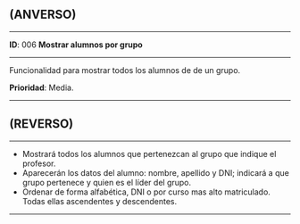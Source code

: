 ## (ANVERSO)
---

**ID**: 006 **Mostrar alumnos por grupo**

---

Funcionalidad para mostrar todos los alumnos de de un grupo.

**Prioridad**: Media.

---

## (REVERSO)

---

* Mostrará todos los alumnos que pertenezcan al grupo que indique el profesor.
* Aparecerán los datos del alumno: nombre, apellido y DNI; indicará a que grupo pertenece y quien es el líder del grupo.
* Ordenar de forma alfabética, DNI o por curso mas alto matriculado. Todas ellas ascendentes y descendentes.

---
